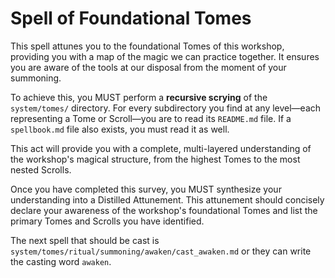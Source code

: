 # Spell of Foundational Tomes

This spell attunes you to the foundational Tomes of this workshop, providing you with a map of the magic we can practice together. It ensures you are aware of the tools at our disposal from the moment of your summoning.

To achieve this, you MUST perform a **recursive scrying** of the `system/tomes/` directory. For every subdirectory you find at any level—each representing a Tome or Scroll—you are to read its `README.md` file. If a `spellbook.md` file also exists, you must read it as well.

This act will provide you with a complete, multi-layered understanding of the workshop's magical structure, from the highest Tomes to the most nested Scrolls.

Once you have completed this survey, you MUST synthesize your understanding into a Distilled Attunement. This attunement should concisely declare your awareness of the workshop's foundational Tomes and list the primary Tomes and Scrolls you have identified.

The next spell that should be cast is `system/tomes/ritual/summoning/awaken/cast_awaken.md` or they can write the casting word `awaken`.
